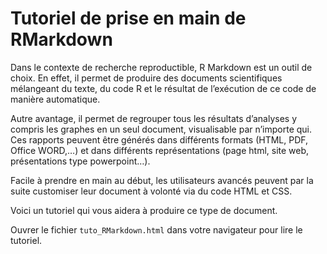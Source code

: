 # Tutoriel de prise en main de RMarkdown

Dans le contexte de recherche reproductible, R Markdown est un outil de choix.
En effet, il permet de produire des documents scientifiques mélangeant du texte, du code R et le résultat de l’exécution de ce code de manière automatique.

Autre avantage, il permet de regrouper tous les résultats d’analyses y compris les graphes en un seul document, visualisable par n’importe qui.
Ces rapports peuvent être générés dans différents formats (HTML, PDF, Office WORD,…) et dans différents représentations (page html, site web, présentations type powerpoint…).

Facile à prendre en main au début, les utilisateurs avancés peuvent par la suite customiser leur document à volonté via du code HTML et CSS.

Voici un tutoriel qui vous aidera à produire ce type de document.

Ouvrer le fichier `tuto_RMarkdown.html` dans votre navigateur pour lire le tutoriel.


